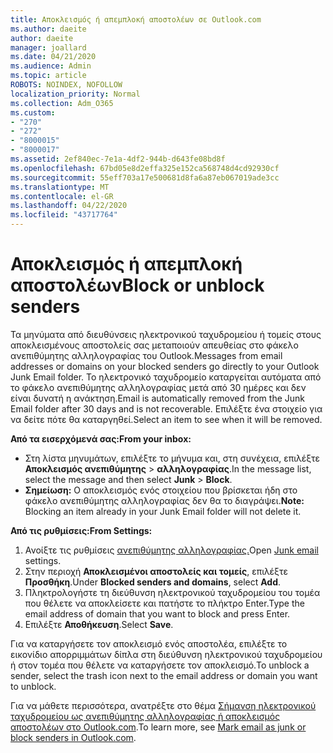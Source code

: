 ```yaml
---
title: Αποκλεισμός ή απεμπλοκή αποστολέων σε Outlook.com
ms.author: daeite
author: daeite
manager: joallard
ms.date: 04/21/2020
ms.audience: Admin
ms.topic: article
ROBOTS: NOINDEX, NOFOLLOW
localization_priority: Normal
ms.collection: Adm_O365
ms.custom:
- "270"
- "272"
- "8000015"
- "8000017"
ms.assetid: 2ef840ec-7e1a-4df2-944b-d643fe08bd8f
ms.openlocfilehash: 67bd05e8d2effa325e152ca568748d4cd92930cf
ms.sourcegitcommit: 55eff703a17e500681d8fa6a87eb067019ade3cc
ms.translationtype: MT
ms.contentlocale: el-GR
ms.lasthandoff: 04/22/2020
ms.locfileid: "43717764"
---
```

# <a name="block-or-unblock-senders"></a><span data-ttu-id="3ad2f-102">Αποκλεισμός ή απεμπλοκή αποστολέων</span><span class="sxs-lookup"><span data-stu-id="3ad2f-102">Block or unblock senders</span></span>

<span data-ttu-id="3ad2f-103">Τα μηνύματα από διευθύνσεις ηλεκτρονικού ταχυδρομείου ή τομείς στους αποκλεισμένους αποστολείς σας μεταποιούν απευθείας στο φάκελο ανεπιθύμητης αλληλογραφίας του Outlook.</span><span class="sxs-lookup"><span data-stu-id="3ad2f-103">Messages from email addresses or domains on your blocked senders go directly to your Outlook Junk Email folder.</span></span> <span data-ttu-id="3ad2f-104">Το ηλεκτρονικό ταχυδρομείο καταργείται αυτόματα από το φάκελο ανεπιθύμητης αλληλογραφίας μετά από 30 ημέρες και δεν είναι δυνατή η ανάκτηση.</span><span class="sxs-lookup"><span data-stu-id="3ad2f-104">Email is automatically removed from the Junk Email folder after 30 days and is not recoverable.</span></span> <span data-ttu-id="3ad2f-105">Επιλέξτε ένα στοιχείο για να δείτε πότε θα καταργηθεί.</span><span class="sxs-lookup"><span data-stu-id="3ad2f-105">Select an item to see when it will be removed.</span></span>

<span data-ttu-id="3ad2f-106">**Από τα εισερχόμενά σας:**</span><span class="sxs-lookup"><span data-stu-id="3ad2f-106">**From your inbox:**</span></span>

- <span data-ttu-id="3ad2f-107">Στη λίστα μηνυμάτων, επιλέξτε το μήνυμα και, στη συνέχεια, επιλέξτε **Αποκλεισμός ανεπιθύμητης** > **αλληλογραφίας**.</span><span class="sxs-lookup"><span data-stu-id="3ad2f-107">In the message list, select the message and then select **Junk** > **Block**.</span></span>
- <span data-ttu-id="3ad2f-108">**Σημείωση:** Ο αποκλεισμός ενός στοιχείου που βρίσκεται ήδη στο φάκελο ανεπιθύμητης αλληλογραφίας δεν θα το διαγράψει.</span><span class="sxs-lookup"><span data-stu-id="3ad2f-108">**Note:** Blocking an item already in your Junk Email folder will not delete it.</span></span>

<span data-ttu-id="3ad2f-109">**Από τις ρυθμίσεις:**</span><span class="sxs-lookup"><span data-stu-id="3ad2f-109">**From Settings:**</span></span>

1. <span data-ttu-id="3ad2f-110">Ανοίξτε τις ρυθμίσεις [ανεπιθύμητης αλληλογραφίας.](https://outlook.live.com/mail/options/mail/junkEmail)</span><span class="sxs-lookup"><span data-stu-id="3ad2f-110">Open [Junk email](https://outlook.live.com/mail/options/mail/junkEmail) settings.</span></span>
2. <span data-ttu-id="3ad2f-111">Στην περιοχή **Αποκλεισμένοι αποστολείς και τομείς**, επιλέξτε **Προσθήκη**.</span><span class="sxs-lookup"><span data-stu-id="3ad2f-111">Under **Blocked senders and domains**, select **Add**.</span></span>
3. <span data-ttu-id="3ad2f-112">Πληκτρολογήστε τη διεύθυνση ηλεκτρονικού ταχυδρομείου του τομέα που θέλετε να αποκλείσετε και πατήστε το πλήκτρο Enter.</span><span class="sxs-lookup"><span data-stu-id="3ad2f-112">Type the email address of domain that you want to block and press Enter.</span></span>
4. <span data-ttu-id="3ad2f-113">Επιλέξτε **Αποθήκευση**.</span><span class="sxs-lookup"><span data-stu-id="3ad2f-113">Select **Save**.</span></span>

<span data-ttu-id="3ad2f-114">Για να καταργήσετε τον αποκλεισμό ενός αποστολέα, επιλέξτε το εικονίδιο απορριμμάτων δίπλα στη διεύθυνση ηλεκτρονικού ταχυδρομείου ή στον τομέα που θέλετε να καταργήσετε τον αποκλεισμό.</span><span class="sxs-lookup"><span data-stu-id="3ad2f-114">To unblock a sender, select the trash icon next to the email address or domain you want to unblock.</span></span>

<span data-ttu-id="3ad2f-115">Για να μάθετε περισσότερα, ανατρέξτε στο θέμα [Σήμανση ηλεκτρονικού ταχυδρομείου ως ανεπιθύμητης αλληλογραφίας ή αποκλεισμός αποστολέων στο Outlook.com](https://support.office.com/article/a3ece97b-82f8-4a5e-9ac3-e92fa6427ae4?wt.mc_id=Office_Outlook_com_Alchemy).</span><span class="sxs-lookup"><span data-stu-id="3ad2f-115">To learn more, see [Mark email as junk or block senders in Outlook.com](https://support.office.com/article/a3ece97b-82f8-4a5e-9ac3-e92fa6427ae4?wt.mc_id=Office_Outlook_com_Alchemy).</span></span>